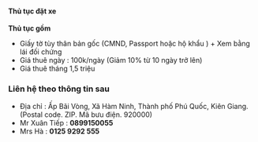 #### Thủ tục đặt xe

**Thủ tục gồm**

- Giấy tờ tùy thân bản gốc (CMND, Passport hoặc hộ khẩu ) + Xem bằng lái đối chứng
- Giá thuê ngày : 100k/ngày (Giảm 10% từ 10 ngày trở lên)
- Giá thuê tháng 1,5 triệu

### Liên hệ theo thông tin sau

- Địa chỉ : Ấp Bãi Vòng, Xã Hàm Ninh, Thành phố Phú Quốc, Kiên Giang. (Postal code. ZIP. Mã bưu điện. 920000)
- Mr Xuân Tiếp : **0899150055**
- Mrs Hà : **0125 9292 555**